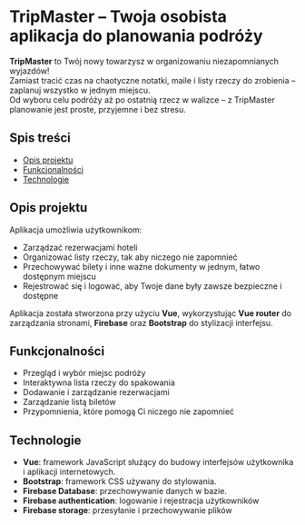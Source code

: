 # TripMaster – Twoja osobista aplikacja do planowania podróży

**TripMaster** to Twój nowy towarzysz w organizowaniu niezapomnianych wyjazdów!  
Zamiast tracić czas na chaotyczne notatki, maile i listy rzeczy do zrobienia – zaplanuj wszystko w jednym miejscu.  
Od wyboru celu podróży aż po ostatnią rzecz w walizce – z TripMaster planowanie jest proste, przyjemne i bez stresu.


## Spis treści
- [Opis projektu](#opis-projektu)
- [Funkcjonalności](#funkcjonalności)
- [Technologie](#technologie)

## Opis projektu

Aplikacja umożliwia użytkownikom:
- Zarządzać rezerwacjami hoteli
- Organizować listy rzeczy, tak aby niczego nie zapomnieć
- Przechowywać bilety i inne ważne dokumenty w jednym, łatwo dostępnym miejscu
- Rejestrować się i logować, aby Twoje dane były zawsze bezpieczne i dostępne

Aplikacja została stworzona przy użyciu **Vue**, wykorzystując **Vue router** do zarządzania stronami, **Firebase** oraz **Bootstrap** do stylizacji interfejsu.

## Funkcjonalności

- Przegląd i wybór miejsc podróży   
- Interaktywna lista rzeczy do spakowania
- Dodawanie i zarządzanie rezerwacjami
- Zarządzanie listą biletów
- Przypomnienia, które pomogą Ci niczego nie zapomnieć
  
## Technologie

- **Vue**: framework JavaScript służący do budowy interfejsów użytkownika i aplikacji internetowych.
- **Bootstrap**: framework CSS używany do stylowania.
- **Firebase Database**: przechowywanie danych w bazie.
- **Firebase authentication**: logowanie i rejestracja użytkowników
- **Firebase storage**: przesyłanie i przechowywanie plików
  

  

